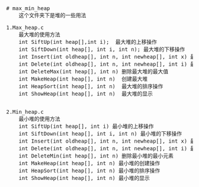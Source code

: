 <pre>
# max_min_heap
	这个文件夹下是堆的一些用法

1.Max_heap.c
	最大堆的使用方法
	int SiftUp(int heap[],int i);  最大堆的上移操作
	int SiftDown(int heap[], int i, int n); 最大堆的下移操作
	int Insert(int oldheap[], int n, int newheap[], int x) 最大堆的插入操作
	int Delete(int oldheap[], int n, int newheap[], int i) 最大堆的删除操作
	int DeleteMax(int heap[], int n) 删除最大堆的最大值
	int MakeHeap(int heap[], int n)  创建最大堆
	int HeapSort(int heap[], int n)  最大堆的排序操作
	int ShowHeap(int heap[], int n)  最大堆的显示


2.Min_heap.c
	最小堆的使用方法
	int SiftUp(int heap[], int i) 最小堆的上移操作
	int SiftDown(int heap[], int i, int n) 最小堆的下移操作
	int Insert(int oldheap[], int n, int newheap[], int x) 最小堆的插入操作
	int Delete(int oldheap[], int n, int newheap[], int i) 最小堆的删除操作
	int DeleteMin(int heap[], int n) 删除最小堆的最小元素
	int MakeHeap(int heap[], int n) 最小堆的创建操作
	int HeapSort(int heap[], int n) 最小堆的排序操作
	int ShowHeap(int heap[], int n) 最小堆的显示

</pre>	
